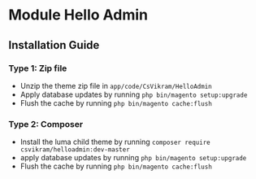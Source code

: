 # Module Hello Admin


## Installation Guide

### Type 1: Zip file

 - Unzip the theme zip file in `app/code/CsVikram/HelloAdmin`
 - Apply database updates by running `php bin/magento setup:upgrade`
 - Flush the cache by running `php bin/magento cache:flush`

### Type 2: Composer

 - Install the luma child theme by running `composer require csvikram/helloadmin:dev-master`
 - apply database updates by running `php bin/magento setup:upgrade`
 - Flush the cache by running `php bin/magento cache:flush`
